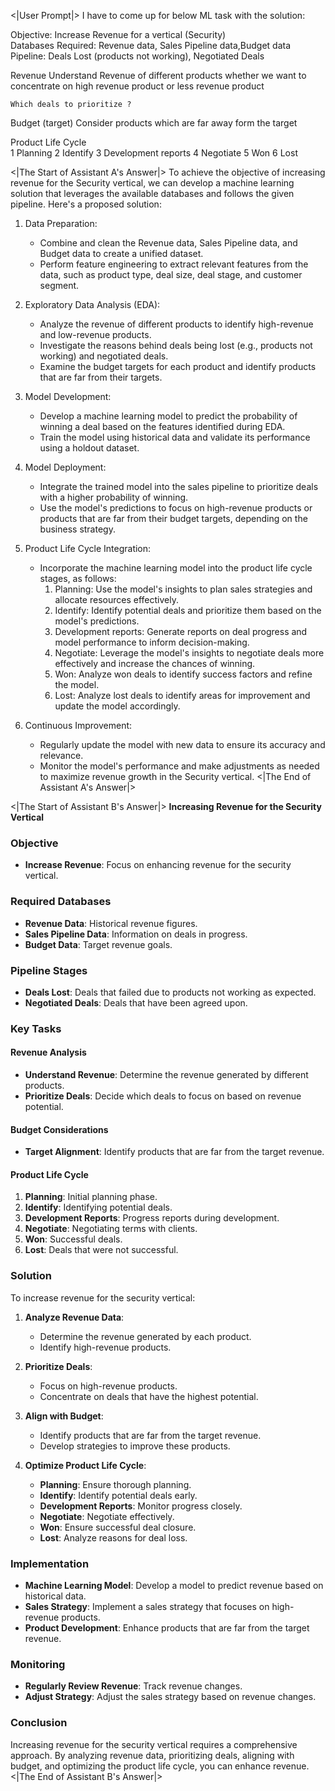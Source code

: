 <|User Prompt|>
I have to come up for below ML task with the solution:


 Objective:	Increase Revenue for a vertical (Security)	
Databases Required:	Revenue data,	Sales Pipeline data,Budget data	
Pipeline:	Deals Lost (products not working),	Negotiated Deals
	
	
Revenue	Understand Revenue of different products
	whether we want to concentrate on high revenue product or less revenue product
	
	Which deals to prioritize ?
	
	
Budget (target)	Consider products which are far away form the target
	
	
	
Product Life Cycle	
1	Planning
2	Identify
3	Development reports
4	Negotiate
5	Won
6	Lost


<|The Start of Assistant A's Answer|>
To achieve the objective of increasing revenue for the Security vertical, we can develop a machine learning solution that leverages the available databases and follows the given pipeline. Here's a proposed solution:

1. Data Preparation:
   - Combine and clean the Revenue data, Sales Pipeline data, and Budget data to create a unified dataset.
   - Perform feature engineering to extract relevant features from the data, such as product type, deal size, deal stage, and customer segment.

2. Exploratory Data Analysis (EDA):
   - Analyze the revenue of different products to identify high-revenue and low-revenue products.
   - Investigate the reasons behind deals being lost (e.g., products not working) and negotiated deals.
   - Examine the budget targets for each product and identify products that are far from their targets.

3. Model Development:
   - Develop a machine learning model to predict the probability of winning a deal based on the features identified during EDA.
   - Train the model using historical data and validate its performance using a holdout dataset.

4. Model Deployment:
   - Integrate the trained model into the sales pipeline to prioritize deals with a higher probability of winning.
   - Use the model's predictions to focus on high-revenue products or products that are far from their budget targets, depending on the business strategy.

5. Product Life Cycle Integration:
   - Incorporate the machine learning model into the product life cycle stages, as follows:
     1. Planning: Use the model's insights to plan sales strategies and allocate resources effectively.
     2. Identify: Identify potential deals and prioritize them based on the model's predictions.
     3. Development reports: Generate reports on deal progress and model performance to inform decision-making.
     4. Negotiate: Leverage the model's insights to negotiate deals more effectively and increase the chances of winning.
     5. Won: Analyze won deals to identify success factors and refine the model.
     6. Lost: Analyze lost deals to identify areas for improvement and update the model accordingly.

6. Continuous Improvement:
   - Regularly update the model with new data to ensure its accuracy and relevance.
   - Monitor the model's performance and make adjustments as needed to maximize revenue growth in the Security vertical.
<|The End of Assistant A's Answer|>

<|The Start of Assistant B's Answer|>
**Increasing Revenue for the Security Vertical**

### Objective

- **Increase Revenue**: Focus on enhancing revenue for the security vertical.

### Required Databases

- **Revenue Data**: Historical revenue figures.
- **Sales Pipeline Data**: Information on deals in progress.
- **Budget Data**: Target revenue goals.

### Pipeline Stages

- **Deals Lost**: Deals that failed due to products not working as expected.
- **Negotiated Deals**: Deals that have been agreed upon.

### Key Tasks

#### Revenue Analysis

- **Understand Revenue**: Determine the revenue generated by different products.
- **Prioritize Deals**: Decide which deals to focus on based on revenue potential.

#### Budget Considerations

- **Target Alignment**: Identify products that are far from the target revenue.

#### Product Life Cycle

1. **Planning**: Initial planning phase.
2. **Identify**: Identifying potential deals.
3. **Development Reports**: Progress reports during development.
4. **Negotiate**: Negotiating terms with clients.
5. **Won**: Successful deals.
6. **Lost**: Deals that were not successful.

### Solution

To increase revenue for the security vertical:

1. **Analyze Revenue Data**:
   - Determine the revenue generated by each product.
   - Identify high-revenue products.

2. **Prioritize Deals**:
   - Focus on high-revenue products.
   - Concentrate on deals that have the highest potential.

3. **Align with Budget**:
   - Identify products that are far from the target revenue.
   - Develop strategies to improve these products.

4. **Optimize Product Life Cycle**:
   - **Planning**: Ensure thorough planning.
   - **Identify**: Identify potential deals early.
   - **Development Reports**: Monitor progress closely.
   - **Negotiate**: Negotiate effectively.
   - **Won**: Ensure successful deal closure.
   - **Lost**: Analyze reasons for deal loss.

### Implementation

- **Machine Learning Model**: Develop a model to predict revenue based on historical data.
- **Sales Strategy**: Implement a sales strategy that focuses on high-revenue products.
- **Product Development**: Enhance products that are far from the target revenue.

### Monitoring

- **Regularly Review Revenue**: Track revenue changes.
- **Adjust Strategy**: Adjust the sales strategy based on revenue changes.

### Conclusion

Increasing revenue for the security vertical requires a comprehensive approach. By analyzing revenue data, prioritizing deals, aligning with budget, and optimizing the product life cycle, you can enhance revenue.
<|The End of Assistant B's Answer|>